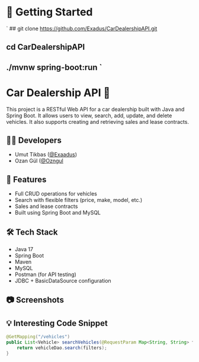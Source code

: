 
# 🏁 Getting Started 
` ## git clone https://github.com/Exadus/CarDealershipAPI.git
## cd CarDealershipAPI
## ./mvnw spring-boot:run ` 

# Car Dealership API 🚗

This project is a RESTful Web API for a car dealership built with Java and Spring Boot. It allows users to view, search, add, update, and delete vehicles. It also supports creating and retrieving sales and lease contracts.

## 👨‍💻 Developers
- Umut Tikbas ([@Exaadus](https://github.com/Exaadus))
- Ozan Gül ([@Ozngul](https://github.com/ozngul)

## 🚀 Features
- Full CRUD operations for vehicles
- Search with flexible filters (price, make, model, etc.)
- Sales and lease contracts
- Built using Spring Boot and MySQL

## 🛠️ Tech Stack
- Java 17
- Spring Boot
- Maven
- MySQL
- Postman (for API testing)
- JDBC + BasicDataSource configuration

## 📷 Screenshots


## 💡 Interesting Code Snippet
```java
@GetMapping("/vehicles")
public List<Vehicle> searchVehicles(@RequestParam Map<String, String> filters) {
    return vehicleDao.search(filters);
}
